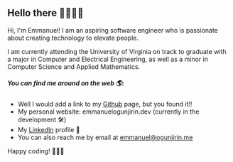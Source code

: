 ## Hello there 👋🏾👋🏾

Hi, I'm Emmanuel! I am an aspiring software engineer who is passionate about creating technology to elevate people.

I am currently attending the University of Virginia on track to graduate with a major in Computer and Electrical Engineering,
as well as a minor in Computer Science and Applied Mathematics.

##### You can find me around on the web 🌎:

- Well I would add a link to my <a href="https://github.com/emmanuelogunjirin">Github</a> page, but you found it!!
- My personal website: emmanuelogunjirin.dev (currently in the development 🛠)
- My <a href="https://www.linkedin.com/in/emmanuel-ogunjirin-777303178/">LinkedIn</a> profile 👔
- You can also reach me by email at emmanuel@ogunjirin.me

Happy coding! 👨🏾‍💻
